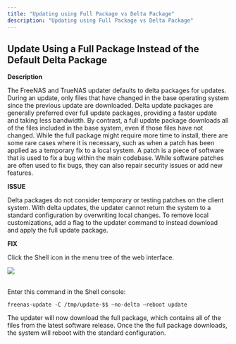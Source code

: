 ```yaml
---
title: "Updating using Full Package vs Delta Package"
description: "Updating using Full Package vs Delta Package"
---
```



## Update Using a Full Package Instead of the Default Delta Package

**Description**

The FreeNAS and TrueNAS updater defaults to delta packages for updates. During an update, only files that have changed in the base operating system since the previous update are downloaded.
Delta update packages are generally preferred over full update packages, providing a faster update and taking less bandwidth. By contrast, a full update package downloads all of the files included in the base system, even if those files have not changed.
While the full package might require more time to install, there are some rare cases where it is necessary, such as when a patch has been applied as a temporary fix to a local system. A patch is a piece of software that is used to fix a bug within the main codebase. While software patches are often used to fix bugs, they can also repair security issues or add new features.

**ISSUE**

Delta packages do not consider temporary or testing patches on the client system. With delta updates, the updater cannot return the system to a standard configuration by overwriting local changes. To remove local customizations, add a flag to the updater command to instead download and apply the full update package.

**FIX**

Click the Shell icon in the menu tree of the web interface.

<img src="/images/TN_shell_view.png">
<br><br>

Enter this command in the Shell console:

`freenas-update -C /tmp/update-$$ –no-delta –reboot update`

The updater will now download the full package, which contains all of the files from the latest software release. Once the the full package downloads, the system will reboot with the standard configuration.








